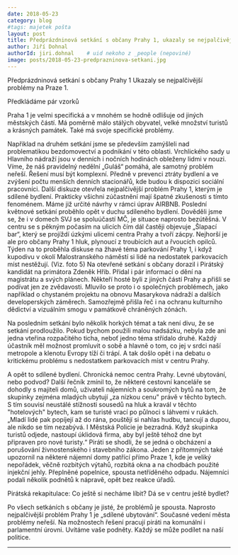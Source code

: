 ```yaml
---
date: 2018-05-23
category: blog
#tags: majetek pošta
layout: post
title: Předprázdninová setkání s občany Prahy 1, ukazaly se nejpalčivější problémy na Praze 1
author: Jiří Dohnal
authorId: jiri.dohnal    # uid nekoho z _people (nepoviné)
image: posts/2018-05-23-predprazninova-setkani.jpg
---
```


Předprázdninová setkání s občany Prahy 1
Ukazaly se nejpalčivější problémy na Praze 1. 
 
Předkládáme pár vzorků

Praha 1 je velmi specifická a v mnohém se hodně odlišuje od jiných městských částí. Má poměrně málo stálých obyvatel, velké množství turistů a krásných památek. Také má svoje specifické problémy. 

Napřiklad na druhém setkání  jsme se především zamýšleli nad problematikou bezdomovectví a podnikání v této oblasti. Vrchlického sady u Hlavního nádraží jsou v denních i nočních hodinách obleženy lidmi v nouzi. Víme, že náš pravidelný nedělní „Guláš“ pomáhá, ale samotný problém neřeší. Řešení musí být komplexní. Předně v prevenci ztráty bydlení a ve zvýšení počtu menších denních stacionářů, kde budou k dispozici sociální pracovníci. 
 Další diskuze otevřela nejpalčivější problém Prahy 1, kterým je sdílené bydlení. Prakticky všichni zúčastnění mají špatné zkušenosti s tímto fenoménem. Máme již určité návrhy v rámci úprav AIRBNB. 
  Poslední květnové setkání proběhlo opět v duchu sdíleného bydlení. Dověděli jsme se, že i v domech SVJ se spoluúčastí MČ, je situace naprosto bezútěšná. 
  V centru se s pěkným počasím na ulicích čím dál častěji objevuje „Šlapací bar“, který se projíždí úzkými ulicemi centra Prahy a tvoří zácpy. Nejhorší je ale pro občany Prahy 1 hluk, plynoucí z troubících aut a řvoucích opilců.
Týden na to  proběhla diskuse na žhavé téma parkování Prahy 1, i když kupodivu v okolí Malostranského náměstí si lidé na nedostatek parkovacích míst nestěžují. (Viz. foto 5) 
Na otevřené setkání s občany dorazil i Pirátský kandidát na primátora Zdeněk Hřib. Přidal i pár informací o dění na magistrátu a svých plánech. 
Někteří hosté byli z jiných částí Prahy a přišli se podívat jen ze zvědavosti. Mluvilo se proto i o společných problémech, jako například o chystaném projektu na obnovu Masarykova nádraží a dalších developerských záměrech. 
Samozřejmě přišla řeč i na ochranu kulturního dědictví a vizuálním smogu v památkově chráněných zónách. 

Na posledním setkání bylo několik horkých témat  a tak není divu, že se setkání prodloužilo. Pokud bychom použili malou nadsázku, nebyla zde ani jedna vteřina rozpačitého ticha, neboť jedno téma střídalo druhé. 
Každý účastník měl možnost promluvit o sobě a hlavně o tom, co jej v srdci naší metropole a klenotu Evropy tíží či trápí. A tak došlo opět i na debatu o kritickému problému s nedostatkem parkovacích míst v centru Prahy.

A opět to sdílené bydlení. Chronická nemoc centra Prahy. Levné ubytování, nebo podvod?
Další řečník zmínil to, že některé cestovní kanceláře se dohodly s majiteli domů, uživateli nájemních a soukromých bytů na tom, že skupinky zejména mladých ubytují „za nízkou cenu" právě v těchto bytech. S tím souvisí neustálé stížnosti sousedů na hluk a kravál v těchto "hotelových" bytech, kam se turisté vrací po půlnoci s láhvemi v rukách. „Mladí lidé pak popíjejí až do rána, pouštějí si nahlas hudbu, tancují a dupou, ale nikdo se tím nezabývá. I  Městská Policie je bezradná.                                                                                                     Když skupinka turistů odjede, nastoupí úklidová firma, aby byl ještě téhož dne byt připraven pro nové turisty.“ 
Piráti se shodli, že se jedná o obcházení a porušování živnostenského i stavebního zákona.
Jeden z přítomných také upozornil na některé nájemní domy patřící přímo Praze 1, kde je veliký nepořádek, věčně rozbitých výtahů, rozbitá okna a na chodbách použité injekční jehly. Přeplněné popelnice, spousta netříděného odpadu. Nájemníci podali několik podnětů k nápravě, opět bez reakce úřadů. 

Pirátská rekapitulace: Co ještě si necháme líbit? Dá se v centru ještě bydlet?

Po všech setkáních s občany je jisté, že problémů je spousta. Naprosto nejpalčivější problém Prahy 1 je „sdílené ubytování“. Současné vedení města problémy neřeší. Na možnostech řešení pracují piráti na komunální i parlamentní úrovni. Uvítáme vaše podněty. Každý se může podílet na naší politice.



- - -
